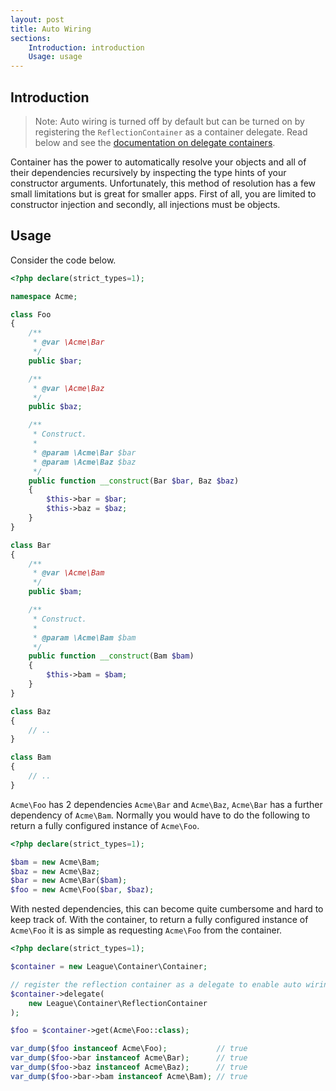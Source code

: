 ```yaml
---
layout: post
title: Auto Wiring
sections:
    Introduction: introduction
    Usage: usage
---
```

## Introduction

> Note: Auto wiring is turned off by default but can be turned on by registering the `ReflectionContainer` as a container delegate. Read below and see the [documentation on delegate containers](/3.x/delegate-containers/).

Container has the power to automatically resolve your objects and all of their dependencies recursively by inspecting the type hints of your constructor arguments. Unfortunately, this method of resolution has a few small limitations but is great for smaller apps. First of all, you are limited to constructor injection and secondly, all injections must be objects.

## Usage

Consider the code below.

~~~ php
<?php declare(strict_types=1);

namespace Acme;

class Foo
{
    /**
     * @var \Acme\Bar
     */
    public $bar;

    /**
     * @var \Acme\Baz
     */
    public $baz;

    /**
     * Construct.
     *
     * @param \Acme\Bar $bar
     * @param \Acme\Baz $baz
     */
    public function __construct(Bar $bar, Baz $baz)
    {
        $this->bar = $bar;
        $this->baz = $baz;
    }
}

class Bar
{
    /**
     * @var \Acme\Bam
     */
    public $bam;

    /**
     * Construct.
     *
     * @param \Acme\Bam $bam
     */
    public function __construct(Bam $bam)
    {
        $this->bam = $bam;
    }
}

class Baz
{
    // ..
}

class Bam
{
    // ..
}
~~~

`Acme\Foo` has 2 dependencies `Acme\Bar` and `Acme\Baz`, `Acme\Bar` has a further dependency of `Acme\Bam`. Normally you would have to do the following to return a fully configured instance of `Acme\Foo`.

~~~ php
<?php declare(strict_types=1);

$bam = new Acme\Bam;
$baz = new Acme\Baz;
$bar = new Acme\Bar($bam);
$foo = new Acme\Foo($bar, $baz);
~~~

With nested dependencies, this can become quite cumbersome and hard to keep track of. With the container, to return a fully configured instance of `Acme\Foo` it is as simple as requesting `Acme\Foo` from the container.

~~~ php
<?php declare(strict_types=1);

$container = new League\Container\Container;

// register the reflection container as a delegate to enable auto wiring
$container->delegate(
    new League\Container\ReflectionContainer
);

$foo = $container->get(Acme\Foo::class);

var_dump($foo instanceof Acme\Foo);           // true
var_dump($foo->bar instanceof Acme\Bar);      // true
var_dump($foo->baz instanceof Acme\Baz);      // true
var_dump($foo->bar->bam instanceof Acme\Bam); // true
~~~
